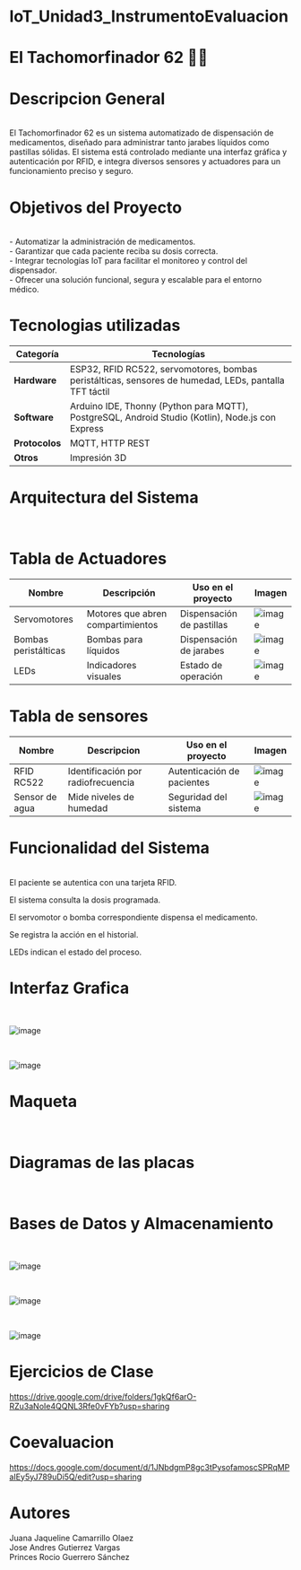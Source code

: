 # IoT_Unidad3_InstrumentoEvaluacion

# El Tachomorfinador 62 💊🔥

# Descripcion General
<br>
El Tachomorfinador 62 es un sistema automatizado de dispensación de medicamentos, diseñado para administrar tanto jarabes líquidos como pastillas sólidas. El sistema está controlado mediante una interfaz gráfica y autenticación por RFID, e integra diversos sensores y actuadores para un funcionamiento preciso y seguro.


# Objetivos del Proyecto
<br>
- Automatizar la administración de medicamentos.
<br>
- Garantizar que cada paciente reciba su dosis correcta.
<br>
- Integrar tecnologías IoT para facilitar el monitoreo y control del dispensador.
<br>
- Ofrecer una solución funcional, segura y escalable para el entorno médico.

# Tecnologias utilizadas
| Categoría     | Tecnologías                                                                 |
|---------------|------------------------------------------------------------------------------|
| **Hardware**  | ESP32, RFID RC522, servomotores, bombas peristálticas, sensores de humedad, LEDs, pantalla TFT táctil |
| **Software**  | Arduino IDE, Thonny (Python para MQTT), PostgreSQL, Android Studio (Kotlin), Node.js con Express |
| **Protocolos**| MQTT, HTTP REST                                                              |
| **Otros**     | Impresión 3D                                                                 |


# Arquitectura del Sistema
<br>

# Tabla de Actuadores
| Nombre               | Descripción                              | Uso en el proyecto        | Imagen |
|----------------------|-------------------------------------------|----------------------------|--------|
| Servomotores         | Motores que abren compartimientos        | Dispensación de pastillas | ![image](https://github.com/user-attachments/assets/1b21659d-53d7-4b9e-a329-76e5268bbcb0) |
| Bombas peristálticas | Bombas para líquidos                     | Dispensación de jarabes   | ![image](https://github.com/user-attachments/assets/4f745527-b5a1-47a3-87c6-4e5f725ab461) |
| LEDs                 | Indicadores visuales                     | Estado de operación       | ![image](https://github.com/user-attachments/assets/cb0b8a95-2ec1-4be8-9d9b-fddad0b55fd3) |


# Tabla de sensores
| Nombre | Descripcion | Uso en el proyecto | Imagen |
|--------------|-----------|-----------|-----------|
|RFID RC522| Identificación por radiofrecuencia | Autenticación de pacientes | ![image](https://github.com/user-attachments/assets/002e70f3-e436-4943-931a-97413318eb89) |
|Sensor de agua | Mide niveles de humedad | Seguridad del sistema | ![image](https://github.com/user-attachments/assets/19629866-1eaa-4263-93e8-4a4abe74b120) |

# Funcionalidad del Sistema
<br>
El paciente se autentica con una tarjeta RFID.

El sistema consulta la dosis programada.

El servomotor o bomba correspondiente dispensa el medicamento.

Se registra la acción en el historial.

LEDs indican el estado del proceso.


# Interfaz Grafica 
<br>

![image](https://github.com/user-attachments/assets/403a0ebe-7794-4438-ae09-7b3a5cb1803b)


<br>

![image](https://github.com/user-attachments/assets/cf60d06a-fed3-4df8-adf5-ffc804b96980)




# Maqueta 
<br>

# Diagramas de las placas
<br>

# Bases de Datos y Almacenamiento 
<br>

![image](https://github.com/user-attachments/assets/6204e1f7-021d-461f-88ef-e11a5873fad2)

<br>

![image](https://github.com/user-attachments/assets/43573524-4fc0-41ce-b71b-8d77559f6a5f)

<br>

![image](https://github.com/user-attachments/assets/642df161-a0fc-46c0-99b9-fe6101d85bd1)




# Ejercicios de Clase 
https://drive.google.com/drive/folders/1gkQf6arO-RZu3aNoIe4QQNL3Rfe0vFYb?usp=sharing

# Coevaluacion 

https://docs.google.com/document/d/1JNbdgmP8gc3tPysofamoscSPRqMPaIEy5yJ789uDi5Q/edit?usp=sharing

# Autores 

Juana Jaqueline Camarrillo Olaez
<br>
Jose Andres Gutierrez Vargas
<br>
Princes Rocio Guerrero Sánchez 
<br>
